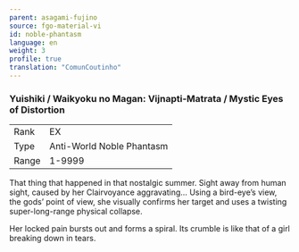```yaml
---
parent: asagami-fujino
source: fgo-material-vi
id: noble-phantasm
language: en
weight: 3
profile: true
translation: "ComunCoutinho"
---
```


### Yuishiki / Waikyoku no Magan: Vijnapti-Matrata / Mystic Eyes of Distortion

<table>
  <tr><td>Rank</td><td>EX</td></tr>
  <tr><td>Type</td><td>Anti-World Noble Phantasm</td></tr>
  <tr><td>Range</td><td>1-9999</td></tr>
</table>

That thing that happened in that nostalgic summer.
Sight away from human sight, caused by her Clairvoyance aggravating…
Using a bird-eye’s view, the gods’ point of view, she visually confirms her target and uses a twisting super-long-range physical collapse.

Her locked pain bursts out and forms a spiral.
Its crumble is like that of a girl breaking down in tears.
